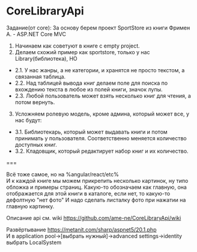 # CoreLibraryApi
Задание(от core):
За основу берем проект SportStore из книги Фримен А. - ASP.NET Core MVC
1. Начинаем как советуют в книге с empty project.
2. Делаем схожий пример как sportstore, только у нас Library(библиотека), НО
- 2.1. У нас жанры, а не категории, и хранятся не просто текстом, а связанная таблица.  
- 2.2. Над таблицей вывода книг делаем поле для поиска по вхождению текста в любое из полей книги, значок лупы.  
- 2.3. Любой пользователь может взять несколько книг для чтения, а потом вернуть.
3. Усложняем ролевую модель, кроме админа, который может все, у нас будут: 
- 3.1. Библиотекарь, который может выдавать книги и потом принимать у пользователя. Соответственно меняется количество доступных книг.
- 3.2. Кладовщик, который редактирует набор книг и их количество.

===

Всё тоже самое, но на %angular/react/etc% <br />
И к каждой книге мы можем прикрепить несколько картинок, ну типо обложка и примеры страниц. Какую-то обозначаем как главную, она отображается для этой книги в каталоге, если нет, то какую-то дефолтную "нет фото" 
И надо сделать листалку фото при нажатии на главную картинку.


Описание api см. wiki https://github.com/ame-ne/CoreLibraryApi/wiki

Развёртывание https://metanit.com/sharp/aspnet5/20.1.php <br/>
И в application pool->[выбрать нужный]->advanced settings->identity выбрать LocalSystem
